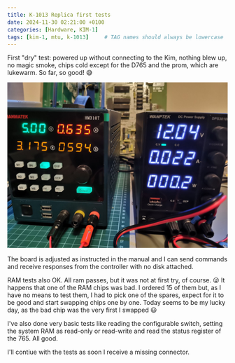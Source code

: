 ```yaml
---
title: K-1013 Replica first tests
date: 2024-11-30 02:21:00 +0100
categories: [Hardware, KIM-1]
tags: [kim-1, mtu, k-1013]     # TAG names should always be lowercase
---
```

First "dry" test: powered up without connecting to the Kim, nothing blew up, no magic smoke, chips cold except for the D765 and the prom, which are lukewarm. So far, so good! :sweat_smile:

![img-description](/assets/img/posts/2024-11-30-K-1013-Replica-first-tests/power.jpg)

The board is adjusted as instructed in the manual and I can send commands and receive responses from the controller with no disk attached.

RAM tests also OK. All ram passes, but it was not at first try, of course. :stuck_out_tongue_winking_eye: It happens that one of the RAM chips was bad. I ordered 15 of them but, as I have no means to test them, I had to pick one of the spares, expect for it to be good and start swapping chips one by one. Today seems to be my lucky day, as the bad chip was the very first I swapped :smiley:

I've also done very basic tests like reading the configurable switch, setting the system RAM as read-only or read-write and read the status register of the 765. All good.

I'll contiue with the tests as soon I receive a missing connector.
